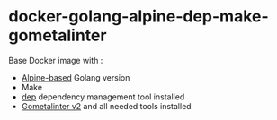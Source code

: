 # docker-golang-alpine-dep-make-gometalinter

Base Docker image with :
- [Alpine-based](https://github.com/docker-library/golang/blob/9bf6daddb324a4d8e82b0613cf348a6eff363f95/1.10/alpine3.7/Dockerfile) Golang version
- Make
- [dep](https://github.com/golang/dep) dependency management tool installed
- [Gometalinter v2](https://github.com/alecthomas/gometalinter) and all needed tools installed

